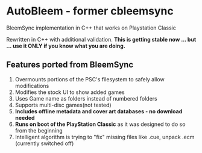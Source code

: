 # AutoBleem - former cbleemsync
BleemSync implementation in C++ that works on Playstation Classic 

Rewritten in C++ with additional validation.
**This is getting stable now ... but ...  use it ONLY if you know what you are doing.** 

## Features ported from BleemSync

1. Overmounts portions of the PSC's filesystem to safely allow modifications
2. Modifies the stock UI to show added games
3. Uses Game name as folders instead of numbered folders
4. Supports multi-disc games(not tested)
5. **Includes offline metadata and cover art databases - no download needed**
6. **Runs on boot of the PlayStation Classic** as it was designed to do so from the beginning
7. Intelligent algorithm is trying to "fix" missing files like .cue, unpack .ecm (currently switched off)
